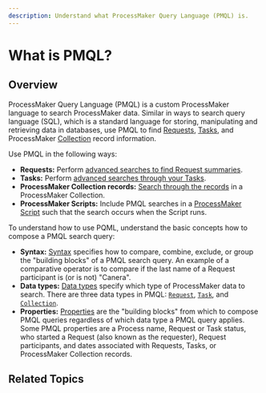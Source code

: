 ```yaml
---
description: Understand what ProcessMaker Query Language (PMQL) is.
---
```


# What is PMQL?

## Overview

ProcessMaker Query Language \(PMQL\) is a custom ProcessMaker language to search ProcessMaker data. Similar in ways to search query language \(SQL\), which is a standard language for storing, manipulating and retrieving data in databases, use PMQL to find [Requests](../requests/what-is-a-request.md), [Tasks](../task-management/what-is-a-task.md), and ProcessMaker [Collection](../../collections/what-is-a-collection.md) record information.

Use PMQL in the following ways:

* **Requests:** Perform [advanced searches to find Request summaries](../requests/search-for-a-request.md#advanced-search-for-a-request).
* **Tasks:** Perform [advanced searches through your Tasks](../task-management/search-for-a-task.md#advanced-search-for-a-task).
* **ProcessMaker Collection records:** [Search through the records](../../collections/manage-records-in-a-collection/search-for-a-record-in-a-collection.md#search-records-in-a-processmaker-collection) in a ProcessMaker Collection.
* **ProcessMaker Scripts:** Include PMQL searches in a [ProcessMaker Script](../../designing-processes/scripts/what-is-a-script.md) such that the search occurs when the Script runs.

To understand how to use PQML, understand the basic concepts how to compose a PMQL search query:

* **Syntax:** [Syntax](syntax-to-search-processmaker-data.md) specifies how to compare, combine, exclude, or group the "building blocks" of a PMQL search query. An example of a comparative operator is to compare if the last name of a Request participant is \(or is not\) "Canera".
* **Data types:** [Data types](pmql-data-types-requests-tasks-and-collections.md) specify which type of ProcessMaker data to search. There are three data types in PMQL: [`Request`](pmql-data-types-requests-tasks-and-collections.md#pmql-data-type-request), [`Task`](pmql-data-types-requests-tasks-and-collections.md#pmql-data-type-task), and [`Collection`](pmql-data-types-requests-tasks-and-collections.md#pmql-data-type-collection).
* **Properties:** [Properties](pmql-properties-by-data-type/) are the "building blocks" from which to compose PMQL queries regardless of which data type a PMQL query applies. Some PMQL properties are a Process name, Request or Task status, who started a Request \(also known as the requester\), Request participants, and dates associated with Requests, Tasks, or ProcessMaker Collection records.

## Related Topics



